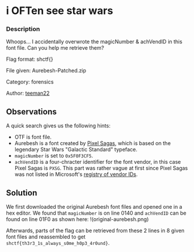 # i OFTen see star wars

### Description
Whoops... I accidentally overwrote the magicNumber & achVendID in this font file. Can you help me retrieve them?

Flag format: shctf{}

File given: Aurebesh-Patched.zip

Category: forensics

Author: [teeman22](https://github.com/tylzars)

## Observations

A quick search gives us the following hints:
- OTF is font file.
- Aurebesh is a font created by [Pixel Sagas](https://www.pixelsagas.com/?download=aurebesh), which is based on the legendary Star Wars "Galactic Standard" typeface.
- `magicNumber` is set to `0x5F0F3CF5`.
- `achVendID` is a four-chracter identifier for the font vendor, in this case Pixel Sagas is `PXSG`.
     This part was rather vague at first since Pixel Sagas was not listed in Microsoft's [registry of vendor IDs](https://learn.microsoft.com/en-us/typography/vendors/).

## Solution

We first downloaded the original Aurebesh font files and opened one in a hex editor. We found that `magicNumber` is on line 0140 and `achVendID` can be found on line 01F0 as shown here:
!(original-aurebesh.png)

Afterwards, parts of the flag can be retrieved from these 2 lines in 8 given font files and reassembled to get `shctf{th3r3_1s_always_s0me_h0p3_4r0und}`.
